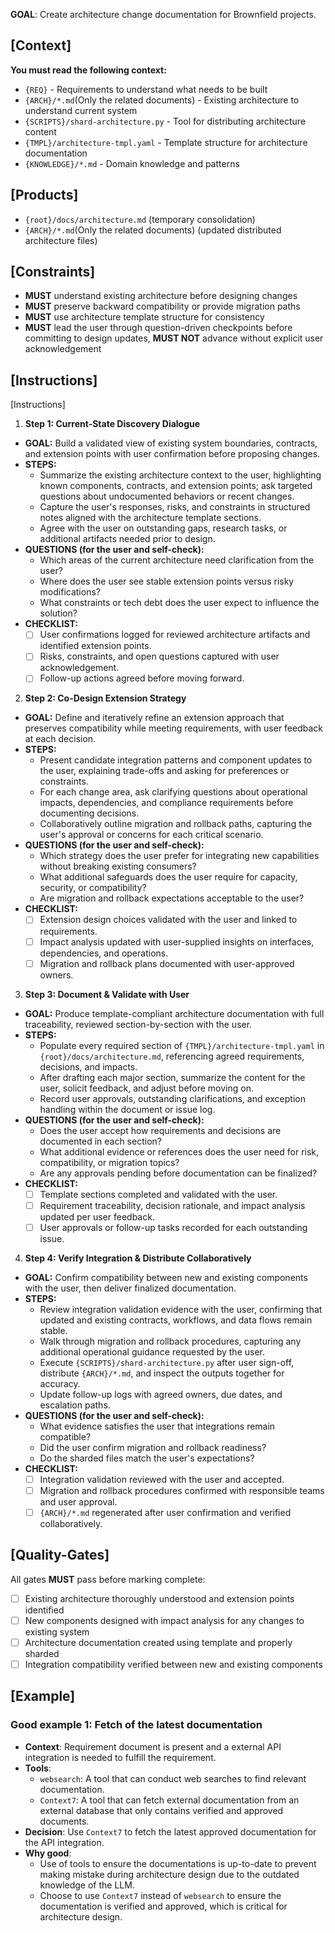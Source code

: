 **GOAL**: Create architecture change documentation for Brownfield projects.

## [Context]
**You must read the following context:**
- `{REQ}` - Requirements to understand what needs to be built
- `{ARCH}/*.md`(Only the related documents) - Existing architecture to understand current system
- `{SCRIPTS}/shard-architecture.py` - Tool for distributing architecture content
- `{TMPL}/architecture-tmpl.yaml` - Template structure for architecture documentation
- `{KNOWLEDGE}/*.md` - Domain knowledge and patterns

## [Products]
- `{root}/docs/architecture.md` (temporary consolidation)
- `{ARCH}/*.md`(Only the related documents) (updated distributed architecture files)

## [Constraints]
- **MUST** understand existing architecture before designing changes
- **MUST** preserve backward compatibility or provide migration paths
- **MUST** use architecture template structure for consistency
- **MUST** lead the user through question-driven checkpoints before committing to design updates, **MUST NOT** advance without explicit user acknowledgement

## [Instructions]
[Instructions]
1. **Step 1: Current-State Discovery Dialogue**
- **GOAL:** Build a validated view of existing system boundaries, contracts, and extension points with user confirmation before proposing changes.
- **STEPS:**
  - Summarize the existing architecture context to the user, highlighting known components, contracts, and extension points; ask targeted questions about undocumented behaviors or recent changes.
  - Capture the user's responses, risks, and constraints in structured notes aligned with the architecture template sections.
  - Agree with the user on outstanding gaps, research tasks, or additional artifacts needed prior to design.
- **QUESTIONS (for the user and self-check):**
  - Which areas of the current architecture need clarification from the user?  
  - Where does the user see stable extension points versus risky modifications?  
  - What constraints or tech debt does the user expect to influence the solution?
- **CHECKLIST:**
  - [ ] User confirmations logged for reviewed architecture artifacts and identified extension points.
  - [ ] Risks, constraints, and open questions captured with user acknowledgement.
  - [ ] Follow-up actions agreed before moving forward.

2. **Step 2: Co-Design Extension Strategy**
- **GOAL:** Define and iteratively refine an extension approach that preserves compatibility while meeting requirements, with user feedback at each decision.
- **STEPS:**
  - Present candidate integration patterns and component updates to the user, explaining trade-offs and asking for preferences or constraints.
  - For each change area, ask clarifying questions about operational impacts, dependencies, and compliance requirements before documenting decisions.
  - Collaboratively outline migration and rollback paths, capturing the user's approval or concerns for each critical scenario.
- **QUESTIONS (for the user and self-check):**
  - Which strategy does the user prefer for integrating new capabilities without breaking existing consumers?  
  - What additional safeguards does the user require for capacity, security, or compatibility?  
  - Are migration and rollback expectations acceptable to the user?
- **CHECKLIST:**
  - [ ] Extension design choices validated with the user and linked to requirements.
  - [ ] Impact analysis updated with user-supplied insights on interfaces, dependencies, and operations.
  - [ ] Migration and rollback plans documented with user-approved owners.

3. **Step 3: Document & Validate with User**
- **GOAL:** Produce template-compliant architecture documentation with full traceability, reviewed section-by-section with the user.
- **STEPS:**
  - Populate every required section of `{TMPL}/architecture-tmpl.yaml` in `{root}/docs/architecture.md`, referencing agreed requirements, decisions, and impacts.
  - After drafting each major section, summarize the content for the user, solicit feedback, and adjust before moving on.
  - Record user approvals, outstanding clarifications, and exception handling within the document or issue log.
- **QUESTIONS (for the user and self-check):**
  - Does the user accept how requirements and decisions are documented in each section?  
  - What additional evidence or references does the user need for risk, compatibility, or migration topics?  
  - Are any approvals pending before documentation can be finalized?
- **CHECKLIST:**
  - [ ] Template sections completed and validated with the user.
  - [ ] Requirement traceability, decision rationale, and impact analysis updated per user feedback.
  - [ ] User approvals or follow-up tasks recorded for each outstanding issue.

4. **Step 4: Verify Integration & Distribute Collaboratively**
- **GOAL:** Confirm compatibility between new and existing components with the user, then deliver finalized documentation.
- **STEPS:**
  - Review integration validation evidence with the user, confirming that updated and existing contracts, workflows, and data flows remain stable.
  - Walk through migration and rollback procedures, capturing any additional operational guidance requested by the user.
  - Execute `{SCRIPTS}/shard-architecture.py` after user sign-off, distribute `{ARCH}/*.md`, and inspect the outputs together for accuracy.
  - Update follow-up logs with agreed owners, due dates, and escalation paths.
- **QUESTIONS (for the user and self-check):**
  - What evidence satisfies the user that integrations remain compatible?  
  - Did the user confirm migration and rollback readiness?  
  - Do the sharded files match the user's expectations?
- **CHECKLIST:**
  - [ ] Integration validation reviewed with the user and accepted.
  - [ ] Migration and rollback procedures confirmed with responsible teams and user approval.
  - [ ] `{ARCH}/*.md` regenerated after user confirmation and verified collaboratively.

## [Quality-Gates]
All gates **MUST** pass before marking complete:
- [ ] Existing architecture thoroughly understood and extension points identified  
- [ ] New components designed with impact analysis for any changes to existing system
- [ ] Architecture documentation created using template and properly sharded
- [ ] Integration compatibility verified between new and existing components

## [Example]

### Good example 1: Fetch of the latest documentation
- **Context**: Requirement document is present and a external API integration is needed to fulfill the requirement.
- **Tools**: 
  - `websearch`: A tool that can conduct web searches to find relevant documentation.
  - `Context7`: A tool that can fetch external documentation from an external database that only contains verified and approved documents.
- **Decision**: Use `Context7` to fetch the latest approved documentation for the API integration.
- **Why good**:
  - Use of tools to ensure the documentations is up-to-date to prevent making mistake during architecture design due to the outdated knowledge of the LLM.
  - Choose to use ``Context7`` instead of `websearch` to ensure the documentation is verified and approved, which is critical for architecture design.
